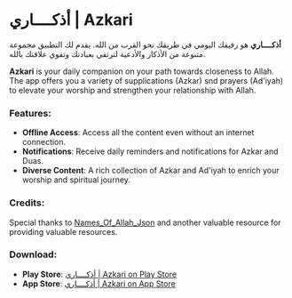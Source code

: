 # أذكــــاري | Azkari

**أذكــــاري** هو رفيقك اليومي في طريقك نحو القرب من الله. يقدم لك التطبيق مجموعة متنوعة من الأذكار والأدعية لترتقي بعبادتك وتقوي علاقتك بالله.

**Azkari** is your daily companion on your path towards closeness to Allah. The app offers you a variety of supplications (Azkar) snd prayers (Ad'iyah) to elevate your worship and strengthen your relationship with Allah.

### Features:
- **Offline Access**: Access all the content even without an internet connection.
- **Notifications**: Receive daily reminders and notifications for Azkar and Duas.
- **Diverse Content**: A rich collection of Azkar and Ad'iyah to enrich your worship and spiritual journey.

### Credits:
Special thanks to [Names_Of_Allah_Json](https://github.com/Alsarmad/Names_Of_Allah_Json) and another valuable resource for providing valuable resources.

### Download:
- **Play Store**: [أذكــــاري | Azkari on Play Store](https://play.google.com/store/apps/details?id=com.yomna.azkar_app)
- **App Store**: [أذكــــاري | Azkari on App Store](https://apps.apple.com/us/app/%D8%A3%D8%B0%D9%83%D9%80%D9%80%D9%80%D9%80%D8%A7%D8%B1%D9%8A-azkari/id6479560831)